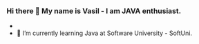 ### Hi there 👋 My name is Vasil - I am JAVA enthusiast.



- 
- 🌱 I’m currently learning Java at Software University - SoftUni.

